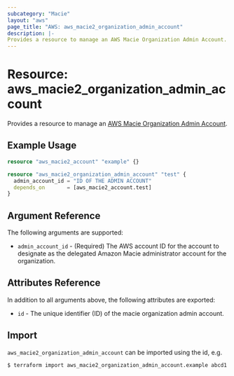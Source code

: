 ```yaml
---
subcategory: "Macie"
layout: "aws"
page_title: "AWS: aws_macie2_organization_admin_account"
description: |-
Provides a resource to manage an AWS Macie Organization Admin Account.
---
```


# Resource: aws_macie2_organization_admin_account

Provides a resource to manage an [AWS Macie Organization Admin Account](https://docs.aws.amazon.com/macie/latest/APIReference/admin.html).

## Example Usage

```terraform
resource "aws_macie2_account" "example" {}

resource "aws_macie2_organization_admin_account" "test" {
  admin_account_id = "ID OF THE ADMIN ACCOUNT"
  depends_on       = [aws_macie2_account.test]
}
```

## Argument Reference

The following arguments are supported:

* `admin_account_id` - (Required) The AWS account ID for the account to designate as the delegated Amazon Macie administrator account for the organization.

## Attributes Reference

In addition to all arguments above, the following attributes are exported:

* `id` - The unique identifier (ID) of the macie organization admin account.

## Import

`aws_macie2_organization_admin_account` can be imported using the id, e.g.

```
$ terraform import aws_macie2_organization_admin_account.example abcd1
```
